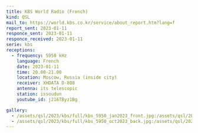 ```yaml
---
title: KBS World Radio (French)
kind: QSL
mail_to: https://world.kbs.co.kr/service/about_report.htm?lang=f
report_sent: 2023-01-11
responce_sent: 2023-01-11
responce_received: 2023-01-11
serie: kbs
receptions:
  - frequency: 5950 kHz
    language: French
    date: 2023-01-11
    time: 20.00-21.00
    location: Moscow, Russia (inside city)
    receiver: XHDATA D-808
    antenna: its telescopic
    station: issoudun
    youtube_id: j216TByz1Bg

gallery:
  - /assets/qsl/2023/kbs/full/kbs_5950_jan2023_front.jpg:/assets/qsl/2023/kbs/small/kbs_5950_jan2023_front.jpg
  - /assets/qsl/2023/kbs/full/kbs_5950_oct2023_back.jpg:/assets/qsl/2023/kbs/small/kbs_5950_jan2023_back.jpg
---
```

